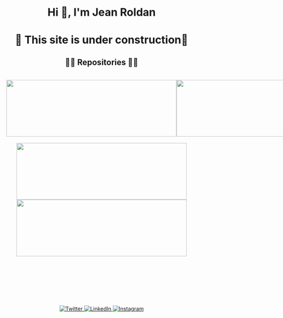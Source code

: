 <h1 align="center">Hi 👋, I'm Jean Roldan</h1>
<h1 align="center">🤫 This site is under construction🥵</h1>


<h2 align="center">👨‍💻 Repositories 👨‍💻</h2>
<br>

<div width="100%" align="center" style="display: flex;">
  <a align="left" href="https://github.com/JeanRoldanDev/FlutterConfLatam" title="FlutterConfLatam">
    <img align="center" style="width: 450px !important;height: 150px !important" src="https://github-readme-stats.vercel.app/api/pin/?username=JeanRoldanDev&repo=FlutterConfLatam&theme=solarized-dark&bg_color=071A2C&border_color=61dafb&border_radius=20">  
  </a>
  <a align="left" href="https://github.com/JeanRoldanDev/GoogleIOLaPaz" title="GoogleIOLaPaz">
    <img align="center" style="width: 450px !important;height: 150px !important" src="https://github-readme-stats.vercel.app/api/pin/?username=JeanRoldanDev&repo=GoogleIOLaPaz&theme=solarized-dark&bg_color=071A2C&border_color=61dafb&border_radius=20">
  </a>
</div>

<br/>

<div width="100%" align="center">
  <a align="left" href="https://github.com/JeanRoldanDev/query_builder" title="QueryBuilder">
    <img align="center" style="width: 450px !important;height: 150px !important" src="https://github-readme-stats.vercel.app/api/pin/?username=JeanRoldanDev&repo=query_builder&theme=solarized-dark&bg_color=071A2C&border_color=61dafb&border_radius=20">  
  </a>
  <a align="left" href="https://github.com/JeanRoldanDev/Challenges" title="Challenges">
    <img align="center" style="width: 450px !important;height: 150px !important" src="https://github-readme-stats.vercel.app/api/pin/?username=JeanRoldanDev&repo=Challenges&theme=solarized-dark&bg_color=071A2C&border_color=61dafb&border_radius=20">
  </a>
</div>



<br/><br/><br/><br/><br/><br/>




<p align="center">
  <a href="https://twitter.com/JeanRoldanDev" target="_blank">
    <img src="https://img.shields.io/badge/twitter-%231DA1F2.svg?&style=for-the-badge&logo=twitter&logoColor=white&color=071A2C" alt="Twitter"/>
  </a>
  <a href="https://www.linkedin.com/in/jeanroldandev" target="_blank">
    <img src="https://img.shields.io/badge/linkedin-%230077B5.svg?&style=for-the-badge&logo=linkedin&logoColor=white&color=071A2C" alt="LinkedIn"/>
  </a>
  <a href="https://instagram.com/jeanroldan.dev" target="_blank">
    <img src="https://img.shields.io/badge/instagram-%23E4405F.svg?&style=for-the-badge&logo=instagram&logoColor=white&color=071A2C" alt="Instagram"/>
  </a>
</p>
